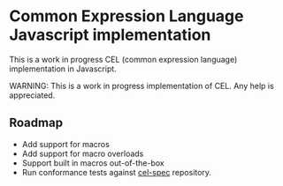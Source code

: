 # Common Expression Language Javascript implementation

This is a work in progress CEL (common expression language) implementation in Javascript.

WARNING: This is a work in progress implementation of CEL. Any help is appreciated.

## Roadmap

- Add support for macros
- Add support for macro overloads
- Support built in macros out-of-the-box
- Run conformance tests against [cel-spec](https://github.com/google/cel-spec) repository.
